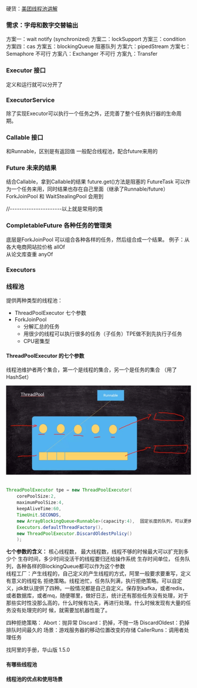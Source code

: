硬货：[美团线程池讲解](https://tech.meituan.com/2020/04/02/java-pooling-pratice-in-meituan.html)

### 需求：字母和数字交替输出 

方案一：wait  notify  (synchronized)
方案二：lockSupport
方案三：condition
方案四：cas
方案五：blockingQueue 阻塞队列
方案六：pipedStream
方案七：Semaphore  不可行
方案八：Exchanger  不可行
方案九：Transfer



### Executor 接口

定义和运行就可以分开了

### ExecutorService

 除了实现Executor可以执行一个任务之外，还完善了整个任务执行器的生命周期。

### Callable 接口

 和Runnable，区别是有返回值
一般配合线程池，配合future来用的

### Future 未来的结果

 结合Callable，拿到Callable的结果
future.get()方法是阻塞的
FutureTask 可以作为一个任务来用，同时结果也存在自己里面（继承了Runnable/future）
ForkJoinPool  和  WaitStealingPool 会用到

//----------------------以上就是常用的类

### CompletableFuture 各种任务的管理类

底层是ForkJoinPool
可以组合各种各样的任务，然后组合成一个结果。
例子：从各大电商网站拉价格  allOf  
从论文库查重   anyOf

### Executors



### 线程池

提供两种类型的线程池：
* ThreadPoolExecutor 七个参数
* ForkJoinPool
   * 分解汇总的任务
   * 用很少的线程可以执行很多的任务（子任务）TPE做不到先执行子任务
   * CPU密集型

#### ThreadPoolExecutor 的七个参数
线程池维护者两个集合，第一个是线程的集合，另一个是任务的集合 （用了HashSet）

 ![image-20210220101907280](images/image-20210220101907280.png)

```java

ThreadPoolExecutor tpe = new ThreadPoolExecutor(
    corePoolSize:2,
    maximumPoolSize:4,
    keepAliveTime:60,
    TimeUnit.SECONDS,
    new ArrayBlockingQueue<Runnable>(capacity:4),  固定长度的队列，可以更换别的队列类型
    Executors.defaultThreadFactory(),
    new ThreadPoolExecutor.DiscardOldestPolicy()
    );
```

**七个参数的含义：**
核心线程数，
最大线程数，线程不够的时候最大可以扩充到多少个
生存时间，多少时间没活干的线程要归还给操作系统
生存时间单位，
任务队列，各种各样的BlockingQueue都可以作为这个参数        
线程工厂：产生线程的，自己定义的产生线程的方式，阿里一般要求要重写，定义有意义的线程名
拒绝策略。线程池忙，任务队列满，执行拒绝策略。可以自定义，jdk默认提供了四种。一般情况都是自己自定义。保存到kafka，或者redis，或者数据库，或者mq，随便哪里，做好日志，统计还有那些任务没有处理，对于那些实时性没那么高的，什么时候有功夫，再进行处理。什么时候发现有大量的任务没有处理完的时 候，就需要加机器性能了。

 四种拒绝策略：
 Abort：抛异常
 Discard：扔掉，不抛一场
 DiscardOldest：扔掉排队时间最久的   场景：游戏服务器的移动位置改变的存储
 CallerRuns：调用者处理任务



找阿里的手册，华山版 1.5.0



#### 有哪些线程池

#### 线程池的优点和使用场景

